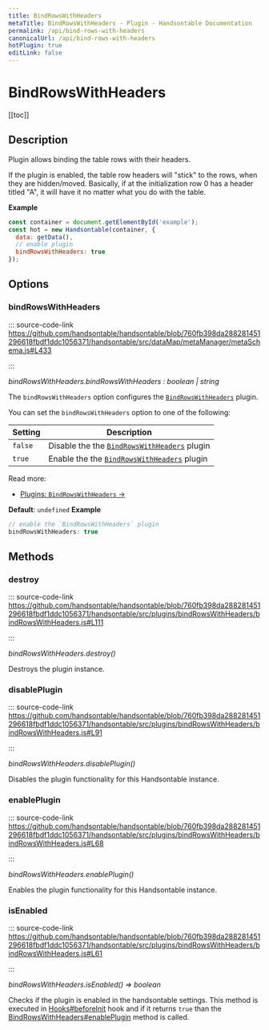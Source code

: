 ```yaml
---
title: BindRowsWithHeaders
metaTitle: BindRowsWithHeaders - Plugin - Handsontable Documentation
permalink: /api/bind-rows-with-headers
canonicalUrl: /api/bind-rows-with-headers
hotPlugin: true
editLink: false
---
```


# BindRowsWithHeaders

[[toc]]

## Description

Plugin allows binding the table rows with their headers.

If the plugin is enabled, the table row headers will "stick" to the rows, when they are hidden/moved. Basically, if
at the initialization row 0 has a header titled "A", it will have it no matter what you do with the table.

**Example**
```js
const container = document.getElementById('example');
const hot = new Handsontable(container, {
  data: getData(),
  // enable plugin
  bindRowsWithHeaders: true
});
```

## Options

### bindRowsWithHeaders

::: source-code-link https://github.com/handsontable/handsontable/blob/760fb398da288281451296618fbdf1ddc1056371/handsontable/src/dataMap/metaManager/metaSchema.js#L433

:::

_bindRowsWithHeaders.bindRowsWithHeaders : boolean | string_

The `bindRowsWithHeaders` option configures the [`BindRowsWithHeaders`](@/api/bindRowsWithHeaders.md) plugin.

You can set the `bindRowsWithHeaders` option to one of the following:

| Setting | Description                                                                  |
| ------- | ---------------------------------------------------------------------------- |
| `false` | Disable the the [`BindRowsWithHeaders`](@/api/bindRowsWithHeaders.md) plugin |
| `true`  | Enable the the [`BindRowsWithHeaders`](@/api/bindRowsWithHeaders.md) plugin  |

Read more:
- [Plugins: `BindRowsWithHeaders` &#8594;](@/api/bindRowsWithHeaders.md)

**Default**: <code>undefined</code>
**Example**
```js
// enable the `BindRowsWithHeaders` plugin
bindRowsWithHeaders: true
```

## Methods

### destroy

::: source-code-link https://github.com/handsontable/handsontable/blob/760fb398da288281451296618fbdf1ddc1056371/handsontable/src/plugins/bindRowsWithHeaders/bindRowsWithHeaders.js#L111

:::

_bindRowsWithHeaders.destroy()_

Destroys the plugin instance.



### disablePlugin

::: source-code-link https://github.com/handsontable/handsontable/blob/760fb398da288281451296618fbdf1ddc1056371/handsontable/src/plugins/bindRowsWithHeaders/bindRowsWithHeaders.js#L91

:::

_bindRowsWithHeaders.disablePlugin()_

Disables the plugin functionality for this Handsontable instance.



### enablePlugin

::: source-code-link https://github.com/handsontable/handsontable/blob/760fb398da288281451296618fbdf1ddc1056371/handsontable/src/plugins/bindRowsWithHeaders/bindRowsWithHeaders.js#L68

:::

_bindRowsWithHeaders.enablePlugin()_

Enables the plugin functionality for this Handsontable instance.



### isEnabled

::: source-code-link https://github.com/handsontable/handsontable/blob/760fb398da288281451296618fbdf1ddc1056371/handsontable/src/plugins/bindRowsWithHeaders/bindRowsWithHeaders.js#L61

:::

_bindRowsWithHeaders.isEnabled() ⇒ boolean_

Checks if the plugin is enabled in the handsontable settings. This method is executed in [Hooks#beforeInit](@/api/hooks.md#beforeinit)
hook and if it returns `true` than the [BindRowsWithHeaders#enablePlugin](@/api/bindRowsWithHeaders.md#enableplugin) method is called.
